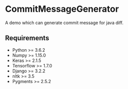 # CommitMessageGenerator
A demo which can generate commit message for java diff.

## Requirements
* Python >= 3.6.2
* Numpy >= 1.15.0
* Keras >= 2.1.5
* Tensorflow >= 1.7.0
* Django >= 3.2.2
* nltk >= 3.5
* Pygments >= 2.5.2
